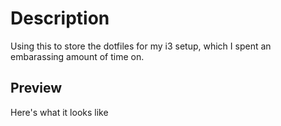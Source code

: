 # Description
Using this to store the dotfiles for my i3 setup, which I spent an embarassing amount of time on.

## Preview
Here's what it looks like
